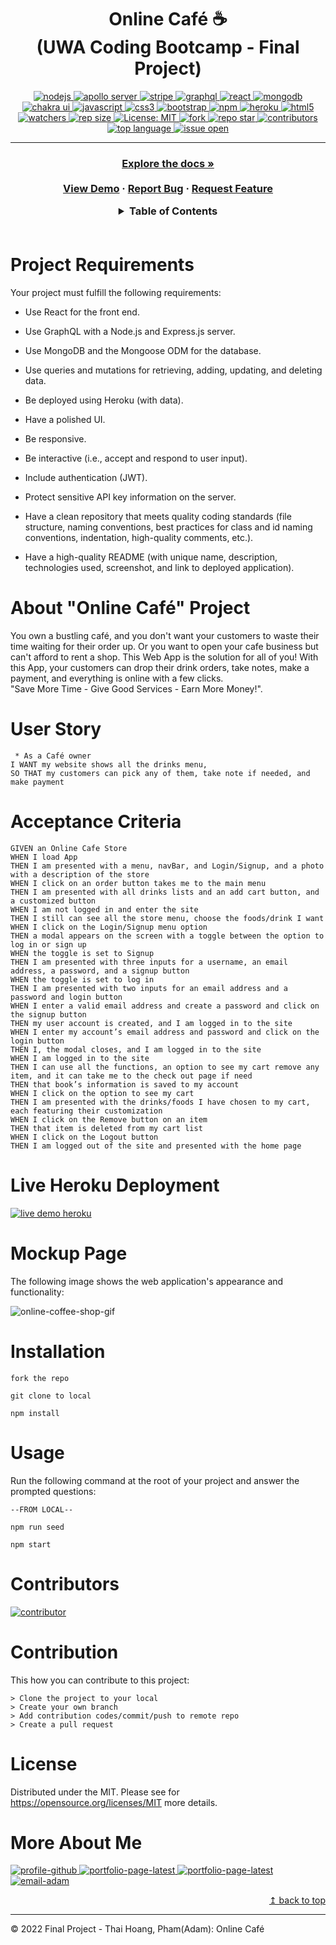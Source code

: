 <h1 align="center"> Online Café ☕
<br>(UWA Coding Bootcamp - Final Project) </h1>
<p align="center">
  <a href="#">
  <img alt="nodejs" src="https://img.shields.io/badge/node.js-6DA55F?style=for-the-badge&logo=node.js&logoColor=white" target="_blank" />
  <a href="#">
  <img alt="apollo server" src="https://img.shields.io/badge/-ApolloGraphQL-311C87?style=for-the-badge&logo=apollo-graphql" target="_blank" />
  <a href="#">
  <img alt="stripe" src="https://img.shields.io/badge/Stripe-626CD9?style=for-the-badge&logo=Stripe&logoColor=white" target="_blank" />
  <a href="#">
  <img alt="graphql" src="https://img.shields.io/badge/-GraphQL-E10098?style=for-the-badge&logo=graphql&logoColor=white" target="_blank" />
  <a href="#">
  <img alt="react" src="https://img.shields.io/badge/React-20232A?style=for-the-badge&logo=react&logoColor=61DAFB" target="_blank" />
  <a href="#">
  <img alt="mongodb" src="https://img.shields.io/badge/MongoDB-%234ea94b.svg?style=for-the-badge&logo=mongodb&logoColor=white" target="_blank" />
  <a href="#">
  <img alt="chakra ui" src="https://img.shields.io/badge/Chakra--UI-319795?style=for-the-badge&logo=chakra-ui&logoColor=white" target="_blank" />
  <a href="#">
  <img alt="javascript" src="https://img.shields.io/badge/JavaScript-F7DF1E?style=for-the-badge&logo=javascriptlogoColor=black" target="_blank" />
  <a href="#">
  <img alt="css3" src="https://img.shields.io/badge/css3-%231572B6.svg?style=for-the-badge&logo=css3&logoColor=white" target="_blank" />
  <a href="#">
  <img alt="bootstrap" src="https://img.shields.io/badge/Bootstrap-563D7C?style=for-the-badge&logo=bootstrap&logoColor=white" target="_blank" />
  <a href="#">
  <img alt="npm" src="https://img.shields.io/badge/npm-CB3837?style=for-the-badge&logo=npm&logoColor=white" target="_blank" />
  <a href="#">
  <img alt="heroku" src="https://img.shields.io/badge/heroku-%23430098.svg?style=for-the-badge&logo=heroku&logoColor=white" target="_blank" />
  <a href="#">
  <img alt="html5" src="https://img.shields.io/badge/HTML-239120?style=for-the-badge&logo=html5&logoColor=white" />
  <br>
  <a href="#">
  <img alt="watchers" src="https://img.shields.io/github/watchers/ThiHoangPham/online-cafe?color=%2346b946&style=flat-square" target="_blank" />
  <a href="#">
  <img alt="rep size" src="https://img.shields.io/github/repo-size/ThiHoangPham/online-cafe?style=flat-square" target="_blank" />
  <a href="https://github.com/ThiHoangPham/online-cafe/blob/main/LICENSE">
  <img alt="License: MIT" src="https://img.shields.io/badge/license-MIT-yellow.svg?style=flat-square" target="_blank" />
  </a>
  <a href="#">
  <img alt="fork" src="https://img.shields.io/github/forks/ThiHoangPham/online-cafe.svg?style=flat-square" target="_blank" />
  <a href="#">
  <img alt="repo star" src="https://img.shields.io/github/stars/ThiHoangPham/online-cafe?color=%23ff00bf&style=flat-square" target="_blank" />
  </a>
  <a href="#">
  <img alt="contributors" src="https://img.shields.io/github/contributors/ThiHoangPham/online-cafe?style=flat-square" target="_blank" />
  </a>
  <a href="#">
  <img alt="top language" src="https://img.shields.io/github/languages/top/ThiHoangPham/online-cafe?color=%23ff4000&style=flat-square" target="_blank" />
  </a>
  <a href="#">
  <img alt="issue open" src="https://img.shields.io/github/issues-raw/ThiHoangPham/online-cafe?style=flat-square" target="_blank" />
  </a>
</p>
<hr>

  <h3 align="center">
    <p align="center">
      <a href="https://github.com/ThiHoangPham/online-cafe"><strong>Explore the docs »</strong></a>
      <br />
      <br />
      <a href="https://online-cafe.herokuapp.com/">View Demo</a>
      ·
      <a href="https://github.com/ThiHoangPham/online-cafe/issues">Report Bug</a>
      ·
      <a href="https://github.com/ThiHoangPham/online-cafe/issues">Request Feature</a>
    </p>
  </table>

  <details>
    <summary>Table of Contents</summary>
    <ul>
      <li><a href="#about-the-project">About The Project</a>
      <li><a href="#user-story">User Story</a></li>
      <li><a href="#acceptance-criteria">Acceptance Criteria</a></li>
      <li><a href="#live-heroku-deployment">Live Heroku Deployment</a></li>
      <li><a href="#mockup-page">Mockup Page</a></li>
      <li><a href="#installation">Installation</a></li>
      <li><a href="#usage">Usage</a></li>
      <li><a href="#contributor">Contributor</a></li>
      <li><a href="#contribution">Contribution</a></li>
      <li><a href="#license">License</a></li>
      <li><a href="#more-about-me">More About Me</a></li>
    </ul>
  </details>

  <br />

# Project Requirements

Your project must fulfill the following requirements:

* Use React for the front end.

* Use GraphQL with a Node.js and Express.js server.

* Use MongoDB and the Mongoose ODM for the database.

* Use queries and mutations for retrieving, adding, updating, and deleting data.

* Be deployed using Heroku (with data).

* Have a polished UI.

* Be responsive.

* Be interactive (i.e., accept and respond to user input).

* Include authentication (JWT).

* Protect sensitive API key information on the server.

* Have a clean repository that meets quality coding standards (file structure, naming conventions, best practices for class and id naming conventions, indentation, high-quality comments, etc.).
* Have a high-quality README (with unique name, description, technologies used, screenshot, and link to deployed application).

# About "Online Café" Project
You own a bustling café, and you don't want your customers to waste their time waiting for their order up. Or you want to open your cafe business but can't afford to rent a shop. This Web App is the solution for all of you! With this App, your customers can drop their drink orders, take notes, make a payment, and everything is online with a few clicks. 
<br>"Save More Time - Give Good Services - Earn More Money!".

# User Story
```
 * As a Café owner 
I WANT my website shows all the drinks menu,
SO THAT my customers can pick any of them, take note if needed, and make payment
```

# Acceptance Criteria
```
GIVEN an Online Cafe Store
WHEN I load App
THEN I am presented with a menu, navBar, and Login/Signup, and a photo with a description of the store
WHEN I click on an order button takes me to the main menu
THEN I am presented with all drinks lists and an add cart button, and a customized button
WHEN I am not logged in and enter the site
THEN I still can see all the store menu, choose the foods/drink I want
WHEN I click on the Login/Signup menu option
THEN a modal appears on the screen with a toggle between the option to log in or sign up
WHEN the toggle is set to Signup
THEN I am presented with three inputs for a username, an email address, a password, and a signup button
WHEN the toggle is set to log in
THEN I am presented with two inputs for an email address and a password and login button
WHEN I enter a valid email address and create a password and click on the signup button
THEN my user account is created, and I am logged in to the site
WHEN I enter my account’s email address and password and click on the login button
THEN I, the modal closes, and I am logged in to the site
WHEN I am logged in to the site
THEN I can use all the functions, an option to see my cart remove any item, and it can take me to the check out page if need
THEN that book’s information is saved to my account
WHEN I click on the option to see my cart
THEN I am presented with the drinks/foods I have chosen to my cart, each featuring their customization 
WHEN I click on the Remove button on an item
THEN that item is deleted from my cart list
WHEN I click on the Logout button
THEN I am logged out of the site and presented with the home page  
```

# Live Heroku Deployment 
<a href="https://online-cafe.herokuapp.com/">
  <img alt="live demo heroku" src="https://img.shields.io/badge/Demo-Heroku-430098?style=for-the-badge&logo=heroku&logoColor=white" target="_blank" />
  </a>

# Mockup Page

The following image shows the web application's appearance and functionality:
    
![online-coffee-shop-gif](./client/public/images/online-cafe.gif)

# Installation

`fork the repo`

`git clone to local`

`npm install`

# Usage
Run the following command at the root of your project and answer the prompted questions:

`--FROM LOCAL--`

`npm run seed`

`npm start`

# Contributors
<a href="https://github.com/ThiHoangPham/online-cafe">
  <img alt="contributor" src="https://contrib.rocks/image?repo=ThiHoangPham/online-cafe" target="_blank" />
  </a>

# Contribution
This how you can contribute to this project:
```
> Clone the project to your local 
> Create your own branch
> Add contribution codes/commit/push to remote repo
> Create a pull request
```

# License
  Distributed under the MIT. Please see for https://opensource.org/licenses/MIT more details.

# More About Me
  <a href="https://github.com/ThiHoangPham">
  <img alt="profile-github" src="https://img.shields.io/badge/Profile-GitHub-100000?style=for-the-badge&logo=github&logoColor=white" target="_blank" />
  <a href="https://thihoangpham.github.io/react-portfolio/">
  <img alt="portfolio-page-latest" src="https://img.shields.io/badge/Portfolio-Page-FEAA2D?style=for-the-badge&logo=deezer&logoColor=white" target="_blank" />
  <a href="https://www.linkedin.com/in/thaihoangpham/">
  <img alt="portfolio-page-latest" src="https://img.shields.io/badge/Profile-LinkedIn-0077B5?style=for-the-badge&logo=linkedin&logoColor=white" target="_blank" />
  <a href="mailto:thaihoangpham2008@gmail.com">
  <img alt="email-adam" src="https://img.shields.io/badge/Email to me-Gmail-D14836?style=for-the-badge&logo=gmail&logoColor=white" target="_blank" />
  </br>
  <p align ="right"><a href="#">↥ back to top</a></p>

- - -

© 2022 Final Project - Thai Hoang, Pham(Adam): Online Café